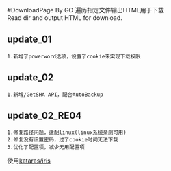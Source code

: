 #DownloadPage By GO
遍历指定文件输出HTML用于下载  
Read dir and output HTML for download.

## update_01
```update_01
1.新增了powerword选项，设置了cookie来实现下载权限
```
## update_02
```update_02
1.新增/GetSHA API，配合AutoBackup
```

## update_02_RE04
```update_02_RE04
1.修复路径问题，适配linux(linux系统亲测可用)
2.修复没有设置密码，过了cookie时间无法下载
3.优化了配置项，减少无用配置项
```




使用[kataras/iris](github.com/kataras/iris/)
